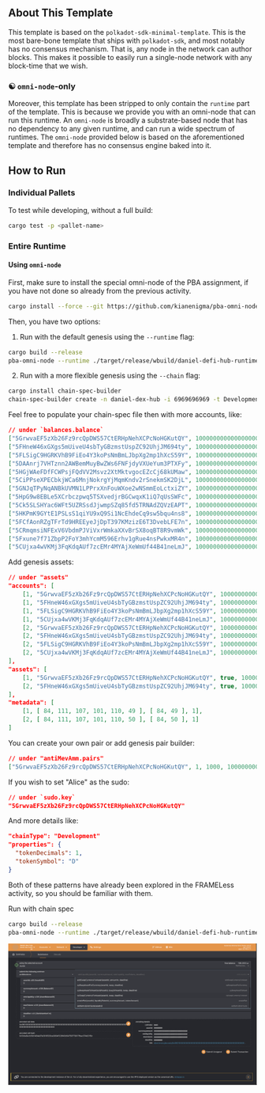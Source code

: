 ## About This Template

This template is based on the `polkadot-sdk-minimal-template`. This is the most bare-bone template
that ships with `polkadot-sdk`, and most notably has no consensus mechanism. That is, any node in
the network can author blocks. This makes it possible to easily run a single-node network with any
block-time that we wish.

### ☯️ `omni-node`-only

Moreover, this template has been stripped to only contain the `runtime` part of the template. This
is because we provide you with an omni-node that can run this runtime. An `omni-node` is broadly a
substrate-based node that has no dependency to any given runtime, and can run a wide spectrum of
runtimes. The `omni-node` provided below is based on the aforementioned template and therefore has
no consensus engine baked into it.

## How to Run

### Individual Pallets

To test while developing, without a full build:

```sh
cargo test -p <pallet-name>
```

### Entire Runtime

#### Using `omni-node`

First, make sure to install the special omni-node of the PBA assignment, if you have not done so
already from the previous activity.

```sh
cargo install --force --git https://github.com/kianenigma/pba-omni-node.git
```

Then, you have two options:

1. Run with the default genesis using the `--runtime` flag:

```sh
cargo build --release
pba-omni-node --runtime ./target/release/wbuild/daniel-defi-hub-runtime/daniel_defi_hub_runtime.wasm --tmp
```

2. Run with a more flexible genesis using the `--chain` flag:

```sh
cargo install chain-spec-builder
chain-spec-builder create -n daniel-dex-hub -i 6969696969 -t Development -r target/release/wbuild/daniel-defi-hub-runtime/daniel_defi_hub_runtime.wasm default
```

Feel free to populate your chain-spec file then with more accounts, like:

```json
// under `balances.balance`
["5GrwvaEF5zXb26Fz9rcQpDWS57CtERHpNehXCPcNoHGKutQY", 1000000000000000000],
["5FHneW46xGXgs5mUiveU4sbTyGBzmstUspZC92UhjJM694ty", 1000000000000000000],
["5FLSigC9HGRKVhB9FiEo4Y3koPsNmBmLJbpXg2mp1hXcS59Y", 1000000000000000000],
["5DAAnrj7VHTznn2AWBemMuyBwZWs6FNFjdyVXUeYum3PTXFy", 1000000000000000000],
["5HGjWAeFDfFCWPsjFQdVV2Msvz2XtMktvgocEZcCj68kUMaw", 1000000000000000000],
["5CiPPseXPECbkjWCa6MnjNokrgYjMqmKndv2rSnekmSK2DjL", 1000000000000000000],
["5GNJqTPyNqANBkUVMN1LPPrxXnFouWXoe2wNSmmEoLctxiZY", 1000000000000000000],
["5HpG9w8EBLe5XCrbczpwq5TSXvedjrBGCwqxK1iQ7qUsSWFc", 1000000000000000000],
["5Ck5SLSHYac6WFt5UZRSsdJjwmpSZq85fd5TRNAdZQVzEAPT", 1000000000000000000],
["5HKPmK9GYtE1PSLsS1qiYU9xQ9Si1NcEhdeCq9sw5bqu4ns8", 1000000000000000000],
["5FCfAonRZgTFrTd9HREEyeJjDpT397KMzizE6T3DvebLFE7n", 1000000000000000000],
["5CRmqmsiNFExV6VbdmPJViVxrWmkaXXvBrSX8oqBT8R9vmWk", 1000000000000000000],
["5Fxune7f71ZbpP2FoY3mhYcmM596Erhv1gRue4nsPwkxMR4n", 1000000000000000000],
["5CUjxa4wVKMj3FqKdqAUf7zcEMr4MYAjXeWmUf44B41neLmJ", 1000000000000000000]
```

Add genesis assets:

```json
// under "assets"
"accounts": [
    [1, "5GrwvaEF5zXb26Fz9rcQpDWS57CtERHpNehXCPcNoHGKutQY", 1000000000000000000],
    [1, "5FHneW46xGXgs5mUiveU4sbTyGBzmstUspZC92UhjJM694ty", 1000000000000000000],
    [1, "5FLSigC9HGRKVhB9FiEo4Y3koPsNmBmLJbpXg2mp1hXcS59Y", 1000000000000000000],
    [1, "5CUjxa4wVKMj3FqKdqAUf7zcEMr4MYAjXeWmUf44B41neLmJ", 1000000000000000000],
    [2, "5GrwvaEF5zXb26Fz9rcQpDWS57CtERHpNehXCPcNoHGKutQY", 1000000000000000000],
    [2, "5FHneW46xGXgs5mUiveU4sbTyGBzmstUspZC92UhjJM694ty", 1000000000000000000],
    [2, "5FLSigC9HGRKVhB9FiEo4Y3koPsNmBmLJbpXg2mp1hXcS59Y", 1000000000000000000],
    [2, "5CUjxa4wVKMj3FqKdqAUf7zcEMr4MYAjXeWmUf44B41neLmJ", 1000000000000000000]
],
"assets": [
    [1, "5GrwvaEF5zXb26Fz9rcQpDWS57CtERHpNehXCPcNoHGKutQY", true, 1000000000000000000],
    [2, "5FHneW46xGXgs5mUiveU4sbTyGBzmstUspZC92UhjJM694ty", true, 1000000000000000000]
],
"metadata": [
    [1, [ 84, 111, 107, 101, 110, 49 ], [ 84, 49 ], 1],
    [2, [ 84, 111, 107, 101, 110, 50 ], [ 84, 50 ], 1]
]
```

You can create your own pair or add genesis pair builder:
```json
// under "antiMevAmm.pairs"
["5GrwvaEF5zXb26Fz9rcQpDWS57CtERHpNehXCPcNoHGKutQY", 1, 1000, 1000000000000, 1000000000000]
```

If you wish to set "Alice" as the sudo:

```json
// under `sudo.key`
"5GrwvaEF5zXb26Fz9rcQpDWS57CtERHpNehXCPcNoHGKutQY"
```

And more details like:

```json
"chainType": "Development"
"properties": {
  "tokenDecimals": 1,
  "tokenSymbol": "D"
}
```

Both of these patterns have already been explored in the FRAMELess activity, so you should be
familiar with them.

Run with chain spec

```sh
cargo build --release
pba-omni-node --runtime ./target/release/wbuild/daniel-defi-hub-runtime/daniel_defi_hub_runtime.wasm  --chain chain_spec.json --tmp
```


![Result](/assets/ScreenShot2024-12-09.png)